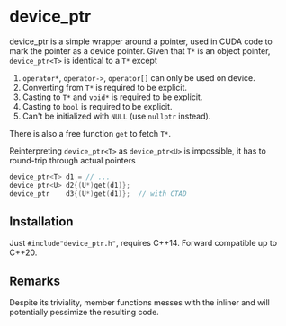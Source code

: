 # device_ptr
device_ptr is a simple wrapper around a pointer, used in CUDA code to mark the pointer as a device pointer.
Given that `T*` is an object pointer, `device_ptr<T>` is identical to a `T*` except
1. `operator*`, `operator->`, `operator[]` can only be used on device.
2. Converting from `T*` is required to be explicit.
3. Casting to `T*` and `void*` is required to be explicit.
4. Casting to `bool` is required to be explicit.
5. Can't be initialized with `NULL` (use `nullptr` instead).

There is also a free function `get` to fetch `T*`.

Reinterpreting `device_ptr<T>` as `device_ptr<U>` is impossible, it has to round-trip through actual pointers
```c++
device_ptr<T> d1 = // ...
device_ptr<U> d2{(U*)get(d1)};
device_ptr    d3{(U*)get(d1)};  // with CTAD
 ```

## Installation
Just `#include"device_ptr.h"`, requires C++14. Forward compatible up to C++20.

## Remarks
Despite its triviality, member functions messes with the inliner and will potentially pessimize the resulting code.

